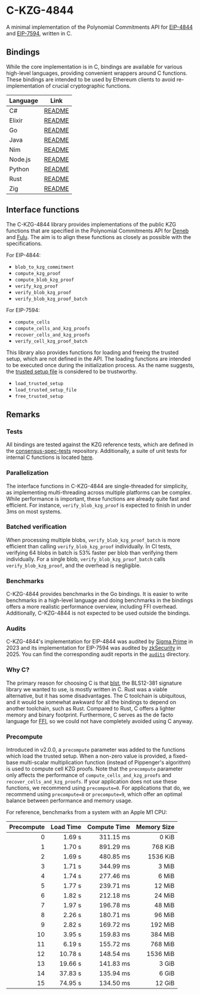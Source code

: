# C-KZG-4844

A minimal implementation of the Polynomial Commitments API for
[EIP-4844](https://eips.ethereum.org/EIPS/eip-4844) and
[EIP-7594](https://eips.ethereum.org/EIPS/eip-7594), written in C.

## Bindings

While the core implementation is in C, bindings are available for various
high-level languages, providing convenient wrappers around C functions. These
bindings are intended to be used by Ethereum clients to avoid re-implementation
of crucial cryptographic functions.

| Language | Link                                 |
| -------- | ------------------------------------ |
| C#       | [README](bindings/csharp/README.md)  |
| Elixir   | [README](bindings/elixir/README.md)  |
| Go       | [README](bindings/go/README.md)      |
| Java     | [README](bindings/java/README.md)    |
| Nim      | [README](bindings/nim/README.md)     |
| Node.js  | [README](bindings/node.js/README.md) |
| Python   | [README](bindings/python/README.md)  |
| Rust     | [README](bindings/rust/README.md)    |
| Zig      | [README](bindings/zig/README.md)     |

## Interface functions

The C-KZG-4844 library provides implementations of the public KZG functions
that are specified in the Polynomial Commitments API for
[Deneb](https://github.com/ethereum/consensus-specs/blob/dev/specs/deneb/polynomial-commitments.md)
and
[Fulu](https://github.com/ethereum/consensus-specs/blob/dev/specs/fulu/polynomial-commitments-sampling.md).
The aim is to align these functions as closely as possible with the
specifications.

For EIP-4844:

- `blob_to_kzg_commitment`
- `compute_kzg_proof`
- `compute_blob_kzg_proof`
- `verify_kzg_proof`
- `verify_blob_kzg_proof`
- `verify_blob_kzg_proof_batch`

For EIP-7594:

- `compute_cells`
- `compute_cells_and_kzg_proofs`
- `recover_cells_and_kzg_proofs`
- `verify_cell_kzg_proof_batch`

This library also provides functions for loading and freeing the trusted setup,
which are not defined in the API. The loading functions are intended to be
executed once during the initialization process. As the name suggests, the
[trusted setup file](src/trusted_setup.txt) is considered to be trustworthy.

- `load_trusted_setup`
- `load_trusted_setup_file`
- `free_trusted_setup`

## Remarks

### Tests

All bindings are tested against the KZG reference tests, which are defined in
the [consensus-spec-tests](https://github.com/ethereum/consensus-spec-tests)
repository. Additionally, a suite of unit tests for internal C functions is
located [here](src/test/tests.c).

### Parallelization

The interface functions in C-KZG-4844 are single-threaded for simplicity, as
implementing multi-threading across multiple platforms can be complex. While
performance is important, these functions are already quite fast and efficient.
For instance, `verify_blob_kzg_proof` is expected to finish in under 3ms on most
systems.

### Batched verification

When processing multiple blobs, `verify_blob_kzg_proof_batch` is more efficient
than calling `verify_blob_kzg_proof` individually. In CI tests, verifying 64
blobs in batch is 53% faster per blob than verifying them individually. For a
single blob, `verify_blob_kzg_proof_batch` calls `verify_blob_kzg_proof`, and
the overhead is negligible.

### Benchmarks

C-KZG-4844 provides benchmarks in the Go bindings. It is easier to write
benchmarks in a high-level language and doing benchmarks in the bindings offers
a more realistic performance overview, including FFI overhead. Additionally,
C-KZG-4844 is not expected to be used outside the bindings.

### Audits

C-KZG-4844's implementation for EIP-4844 was audited by [Sigma
Prime](https://sigmaprime.io/) in 2023 and its implementation for EIP-7594 was
audited by [zkSecurity](https://www.zksecurity.xyz) in 2025. You can find the
corresponding audit reports in the [`audits`](./audits/) directory.

### Why C?

The primary reason for choosing C is that
[blst](https://github.com/supranational/blst), the BLS12-381 signature library
we wanted to use, is mostly written in C. Rust was a viable alternative, but it
has some disadvantages. The C toolchain is ubiquitous, and it would be somewhat
awkward for all the bindings to depend on another toolchain, such as Rust.
Compared to Rust, C offers a lighter memory and binary footprint. Furthermore, C
serves as the de facto language for
[FFI](https://en.wikipedia.org/wiki/Foreign_function_interface), so we could not
have completely avoided using C anyway.

### Precompute

Introduced in v2.0.0, a `precompute` parameter was added to the functions which
load the trusted setup. When a non-zero value is provided, a fixed-base
multi-scalar multiplication function (instead of Pippenger's algorithm) is used
to compute cell KZG proofs. Note that the `precompute` parameter only affects
the performance of `compute_cells_and_kzg_proofs` and
`recover_cells_and_kzg_proofs`. If your application does not use these
functions, we recommend using `precompute=0`. For applications that do, we
recommend using `precompute=8` or `precompute=9`, which offer an optimal balance
between performance and memory usage.

For reference, benchmarks from a system with an Apple M1 CPU:

| Precompute | Load Time | Compute Time | Memory Size |
| ---------: | --------: | -----------: | ----------: |
|          0 |    1.69 s |    311.15 ms |       0 KiB |
|          1 |    1.70 s |    891.29 ms |     768 KiB |
|          2 |    1.69 s |    480.85 ms |    1536 KiB |
|          3 |    1.71 s |    344.99 ms |       3 MiB |
|          4 |    1.74 s |    277.46 ms |       6 MiB |
|          5 |    1.77 s |    239.71 ms |      12 MiB |
|          6 |    1.82 s |    212.18 ms |      24 MiB |
|          7 |    1.97 s |    196.78 ms |      48 MiB |
|          8 |    2.26 s |    180.71 ms |      96 MiB |
|          9 |    2.82 s |    169.72 ms |     192 MiB |
|         10 |    3.95 s |    159.83 ms |     384 MiB |
|         11 |    6.19 s |    155.72 ms |     768 MiB |
|         12 |   10.78 s |    148.54 ms |    1536 MiB |
|         13 |   19.66 s |    141.83 ms |       3 GiB |
|         14 |   37.83 s |    135.94 ms |       6 GiB |
|         15 |   74.95 s |    134.50 ms |      12 GiB |
